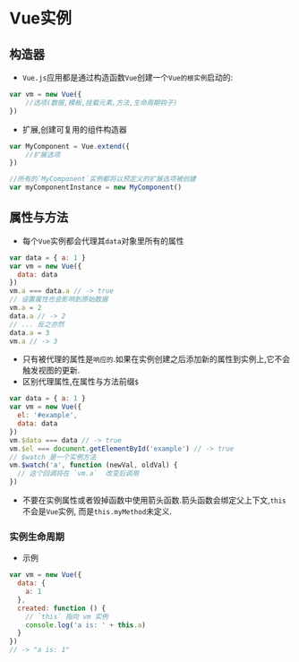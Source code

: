 # Vue实例
## 构造器
- `Vue.js`应用都是通过构造函数`Vue`创建一个`Vue的根实例`启动的:
```javascript
var vm = new Vue({
    //选项(数据,模板,挂载元素,方法,生命周期钩子)
})
```
- 扩展,创建可复用的组件构造器
```javascript
var MyComponent = Vue.extend({
    //扩展选项
})

//所有的`MyComponent`实例都将以预定义的扩展选项被创建
var myComponentInstance = new MyComponent()
```

## 属性与方法
- 每个`Vue`实例都会代理其`data`对象里所有的属性
```javascript
var data = { a: 1 }
var vm = new Vue({
  data: data
})
vm.a === data.a // -> true
// 设置属性也会影响到原始数据
vm.a = 2
data.a // -> 2
// ... 反之亦然
data.a = 3
vm.a // -> 3
```
- 只有被代理的属性是`响应的`.如果在实例创建之后添加新的属性到实例上,它不会触发视图的更新.
- 区别代理属性,在属性与方法前缀`$`
```javascript
var data = { a: 1 }
var vm = new Vue({
  el: '#example',
  data: data
})
vm.$data === data // -> true
vm.$el === document.getElementById('example') // -> true
// $watch 是一个实例方法
vm.$watch('a', function (newVal, oldVal) {
  // 这个回调将在 `vm.a`  改变后调用
})
```
- 不要在实例属性或者毁掉函数中使用箭头函数.箭头函数会绑定父上下文,`this`不会是`Vue`实例,
而是`this.myMethod`未定义.

### 实例生命周期
- 示例
```javascript
var vm = new Vue({
  data: {
    a: 1
  },
  created: function () {
    // `this` 指向 vm 实例
    console.log('a is: ' + this.a)
  }
})
// -> "a is: 1"
```